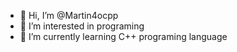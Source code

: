 - 👋 Hi, I’m @Martin4ocpp
- 👀 I’m interested in programing
- 🌱 I’m currently learning C++ programing language

<!---
Martin4ocpp/Martin4ocpp is a ✨ special ✨ repository because its `README.md` (this file) appears on your GitHub profile.
You can click the Preview link to take a look at your changes.
--->
